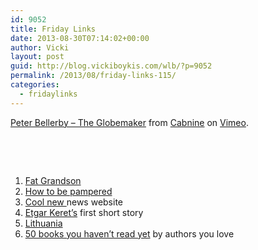 ```yaml
---
id: 9052
title: Friday Links
date: 2013-08-30T07:14:02+00:00
author: Vicki
layout: post
guid: http://blog.vickiboykis.com/wlb/?p=9052
permalink: /2013/08/friday-links-115/
categories:
  - fridaylinks
---
```

[Peter Bellerby &#8211; The Globemaker](http://vimeo.com/63511505) from [Cabnine](http://vimeo.com/cabnine) on [Vimeo](https://vimeo.com).

&nbsp;

&nbsp;

  1. <a href="http://biblioklept.org/2013/08/27/fat-grandson-liu-xiaodong/" target="_blank">Fat Grandson</a>
  2. <a href="http://www.avc.com/a_vc/2013/08/being-pampered.html" target="_blank">How to be pampered</a>
  3. <a href="http://iheartpundits.com/" target="_blank">Cool new </a>news website
  4. <a href="http://www.tabletmag.com/jewish-life-and-religion/141326/portrait-of-the-author" target="_blank">Etgar Keret&#8217;s</a> first short story
  5. <a href="http://www.rimarama.com/lithuania-day-one" target="_blank">Lithuania</a>
  6. <a href="http://flavorwire.com/409359/50-of-the-best-books-you-havent-read-by-authors-you-already-love/24" target="_blank">50 books you haven&#8217;t read yet</a> by authors you love